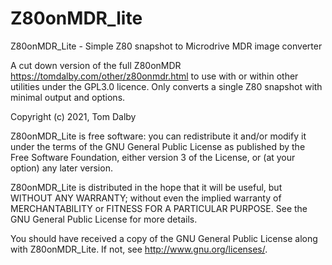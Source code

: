 # Z80onMDR_lite

Z80onMDR_Lite - Simple Z80 snapshot to Microdrive MDR image converter

A cut down version of the full Z80onMDR https://tomdalby.com/other/z80onmdr.html 
to use with or within other utilities under the GPL3.0 licence. Only converts
a single Z80 snapshot with minimal output and options.

Copyright (c) 2021, Tom Dalby
 
Z80onMDR_Lite is free software: you can redistribute it and/or modify
it under the terms of the GNU General Public License as published by
the Free Software Foundation, either version 3 of the License, or
(at your option) any later version.
 
Z80onMDR_Lite is distributed in the hope that it will be useful,
but WITHOUT ANY WARRANTY; without even the implied warranty of
MERCHANTABILITY or FITNESS FOR A PARTICULAR PURPOSE. See the
GNU General Public License for more details.
 
You should have received a copy of the GNU General Public License
along with Z80onMDR_Lite. If not, see <http://www.gnu.org/licenses/>.
